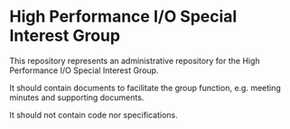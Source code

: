 
# High Performance I/O Special Interest Group

This repository represents an administrative repository for the High Performance I/O Special Interest Group. 

It should contain documents to facilitate the group function, e.g. meeting minutes and supporting documents.

It should not contain code nor specifications.
